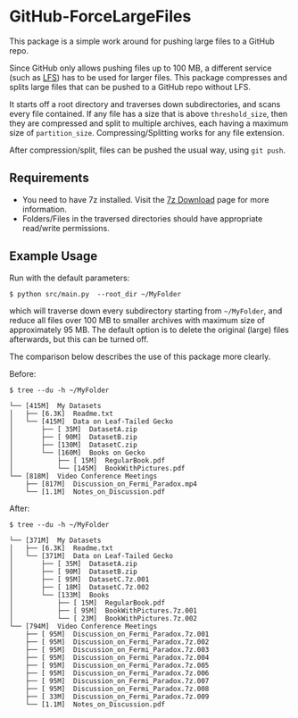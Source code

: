 # GitHub-ForceLargeFiles

This package is a simple work around for pushing large files to a GitHub repo.


Since GitHub only allows pushing files up to 100 MB, a different service (such as [LFS](https://git-lfs.github.com/)) has to be used for larger files. This package compresses and splits large files that can be pushed to a GitHub repo without LFS. 

It starts off a root directory and traverses down subdirectories, and scans every file contained. If any file has a size that is above `threshold_size`, then they are compressed and split to multiple archives, each having a maximum size of `partition_size`. Compressing/Splitting works for any file extension. 

After compression/split, files can be pushed the usual way, using `git push`.

## Requirements
- You need to have 7z installed. Visit the [7z Download](https://www.7-zip.org/download.html) page for more information.
- Folders/Files in the traversed directories should have appropriate read/write permissions.


## Example Usage
Run with the default parameters:

```
$ python src/main.py  --root_dir ~/MyFolder
```
which will traverse down every subdirectory starting from `~/MyFolder`, and reduce all files over 100 MB to smaller archives with maximum size of approximately 95 MB. The default option is to delete the original (large) files afterwards, but this can be turned off.

The comparison below describes the use of this package more clearly.

Before:
```
$ tree --du -h ~/MyFolder

└── [415M]  My Datasets
│   ├── [6.3K]  Readme.txt
│   └── [415M]  Data on Leaf-Tailed Gecko
│       ├── [ 35M]  DatasetA.zip
│       ├── [ 90M]  DatasetB.zip
│       ├── [130M]  DatasetC.zip
│       └── [160M]  Books on Gecko
│           ├── [ 15M]  RegularBook.pdf
│           └── [145M]  BookWithPictures.pdf
└── [818M]  Video Conference Meetings
    ├── [817M]  Discussion_on_Fermi_Paradox.mp4
    └── [1.1M]  Notes_on_Discussion.pdf
```

After:

```
$ tree --du -h ~/MyFolder

└── [371M]  My Datasets
│   ├── [6.3K]  Readme.txt
│   └── [371M]  Data on Leaf-Tailed Gecko
│       ├── [ 35M]  DatasetA.zip
│       ├── [ 90M]  DatasetB.zip
│       ├── [ 95M]  DatasetC.7z.001
│       ├── [ 18M]  DatasetC.7z.002
│       └── [133M]  Books
│           ├── [ 15M]  RegularBook.pdf
│           ├── [ 95M]  BookWithPictures.7z.001
│           └── [ 23M]  BookWithPictures.7z.002
└── [794M]  Video Conference Meetings
    ├── [ 95M]  Discussion_on_Fermi_Paradox.7z.001
    ├── [ 95M]  Discussion_on_Fermi_Paradox.7z.002
    ├── [ 95M]  Discussion_on_Fermi_Paradox.7z.003
    ├── [ 95M]  Discussion_on_Fermi_Paradox.7z.004
    ├── [ 95M]  Discussion_on_Fermi_Paradox.7z.005
    ├── [ 95M]  Discussion_on_Fermi_Paradox.7z.006
    ├── [ 95M]  Discussion_on_Fermi_Paradox.7z.007
    ├── [ 95M]  Discussion_on_Fermi_Paradox.7z.008
    ├── [ 33M]  Discussion_on_Fermi_Paradox.7z.009
    └── [1.1M]  Notes_on_Discussion.pdf
```
